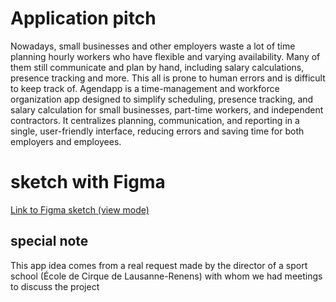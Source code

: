 # Application pitch

Nowadays, small businesses and other employers waste a lot of time planning hourly workers who have flexible and varying availability. Many of them still communicate and plan by hand, including salary calculations, presence tracking and more. This all is prone to human errors and is difficult to keep track of.
Agendapp is a time-management and workforce organization app designed to simplify scheduling, presence tracking, and salary calculation for small businesses, part-time workers, and independent contractors. It centralizes planning, communication, and reporting in a single, user-friendly interface, reducing errors and saving time for both employers and employees.

# sketch with Figma

[Link to Figma sketch (view mode)](https://www.figma.com/design/fQynSC0tap9GvBBKead1V7/MainActivity?node-id=0-1&t=JWbtI56oaDiehVl6-1)

## special note
This app idea comes from a real request made by the director of a sport school (École de Cirque de Lausanne-Renens) with whom we had meetings to discuss the project
